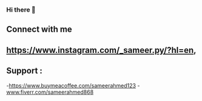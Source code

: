 ### Hi there 👋

<!--
**sameer-ahmed123/sameer-ahmed123** is a ✨ _special_ ✨ repository because its `README.md` (this file) appears on your GitHub profile.

Here are some ideas to get you started:

- 🔭 I’m currently working on  Small dango social meadia site.
- 🌱 I’m currently learning ... javascript and figma.
- 👯 I’m looking to collaborate on ...
- 🤔 I’m looking for help with ... my projects
- 💬 Ask me about ...
- 📫 How to reach me: ...sameerkhanjan123@gmail.com
- ⚡ Fun fact: ...Cats can jump up to 6 times their height
-->


## Connect with me
https://www.instagram.com/_sameer.py/?hl=en, 
- 

## Support :

-https://www.buymeacoffee.com/sameerahmed123
-www.fiverr.com/sameerahmed868
